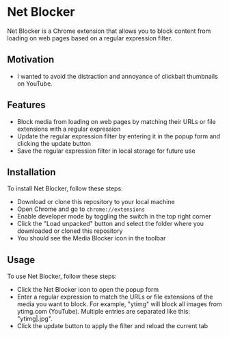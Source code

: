 # Net Blocker

Net Blocker is a Chrome extension that allows you to block content from loading on web pages based on a regular expression filter.

## Motivation

- I wanted to avoid the distraction and annoyance of clickbait thumbnails on YouTube.

## Features

- Block media from loading on web pages by matching their URLs or file extensions with a regular expression
- Update the regular expression filter by entering it in the popup form and clicking the update button
- Save the regular expression filter in local storage for future use

## Installation

To install Net Blocker, follow these steps:

- Download or clone this repository to your local machine
- Open Chrome and go to `chrome://extensions`
- Enable developer mode by toggling the switch in the top right corner
- Click the "Load unpacked" button and select the folder where you downloaded or cloned this repository
- You should see the Media Blocker icon in the toolbar

## Usage

To use Net Blocker, follow these steps:

- Click the Net Blocker icon to open the popup form
- Enter a regular expression to match the URLs or file extensions of the media you want to block. For example, "ytimg" will block all images from ytimg.com (YouTube). Multiple entries are separated like this: "ytimg|.jpg".
- Click the update button to apply the filter and reload the current tab

